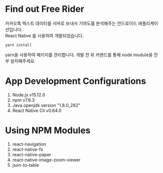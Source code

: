 # Find out Free Rider
카카오톡 텍스트 데이터를 서버로 보내서 기여도를 분석해주는 안드로이드 애플리케이션입니다.   
React Native 를 사용하여 개발되었습니다.

    yarn install

yarn을 사용하여 패키지를 관리합니다. 개발 전 위 커맨드를 통해 node module을 전부 설치해주세요.

# App Development Configurations
1. Node.js v15.12.0
2. npm v7.6.3
3. Java openjdk version "1.8.0_282"
4. React Native Cli v0.64.0

# Using NPM Modules
1. react-navigation
2. react-native-fs
3. react-native-paper
4. react-native-image-zoom-viewer
5. json-to-table
